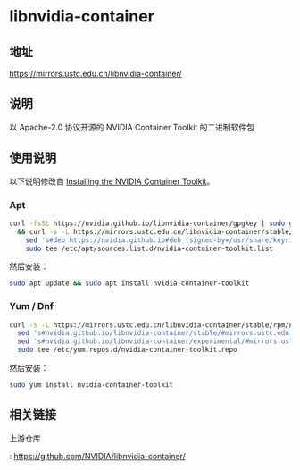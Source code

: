 # libnvidia-container

## 地址

<https://mirrors.ustc.edu.cn/libnvidia-container/>

## 说明

以 Apache-2.0 协议开源的 NVIDIA Container Toolkit 的二进制软件包

## 使用说明

以下说明修改自 [Installing the NVIDIA Container Toolkit](https://docs.nvidia.com/datacenter/cloud-native/container-toolkit/latest/install-guide.html)。

### Apt

```sh
curl -fsSL https://nvidia.github.io/libnvidia-container/gpgkey | sudo gpg --dearmor -o /usr/share/keyrings/nvidia-container-toolkit-keyring.gpg \
  && curl -s -L https://mirrors.ustc.edu.cn/libnvidia-container/stable/deb/nvidia-container-toolkit.list | \
    sed 's#deb https://nvidia.github.io#deb [signed-by=/usr/share/keyrings/nvidia-container-toolkit-keyring.gpg] https://mirrors.ustc.edu.cn#g' | \
    sudo tee /etc/apt/sources.list.d/nvidia-container-toolkit.list
```

然后安装：

```sh
sudo apt update && sudo apt install nvidia-container-toolkit
```

### Yum / Dnf

```sh
curl -s -L https://mirrors.ustc.edu.cn/libnvidia-container/stable/rpm/nvidia-container-toolkit.repo | \
  sed 's#nvidia.github.io/libnvidia-container/stable/#mirrors.ustc.edu.cn/libnvidia-container/stable/#g' |
  sed 's#nvidia.github.io/libnvidia-container/experimental/#mirrors.ustc.edu.cn/libnvidia-container/experimental/#g' |
  sudo tee /etc/yum.repos.d/nvidia-container-toolkit.repo
```

然后安装：

```sh
sudo yum install nvidia-container-toolkit
```

## 相关链接

上游仓库

:   <https://github.com/NVIDIA/libnvidia-container/>

